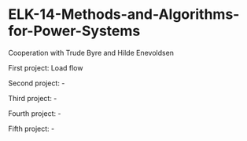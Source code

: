 # ELK-14-Methods-and-Algorithms-for-Power-Systems


Cooperation with Trude Byre and Hilde Enevoldsen


First project: Load flow

Second project: -

Third project: -

Fourth project: -

Fifth project: -

